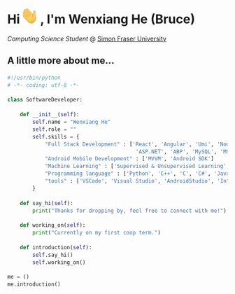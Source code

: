 # Hi <img src="handwaving.gif" alt="DEMO" width="40" height="40" />, I'm Wenxiang He (Bruce)

*Computing Science Student* @ [Simon Fraser University](https://www.sfu.ca/)

## A little more about me...

```python
#!/usr/bin/python
# -*- coding: utf-8 -*-

class SoftwareDeveloper:

    def __init__(self):
        self.name = "Wenxiang He"
        self.role = ""
        self.skills = {
            "Full Stack Development" : ['React', 'Angular', 'Umi', 'Node.js', 'Express', 'Bootstrap',
                                         'ASP.NET', 'ABP', 'MySQL', 'MS SQL Server', 'Postgres SQL', 'MongoDB']
            "Android Mobile Development" : ['MVVM', 'Android SDK']
            "Machine Learning" : ['Supervised & Unsupervised Learning', 'Optimization Algorithms']
            "Programming language" : ['Python', 'C++', 'C', 'C#', 'Java', 'JavaScript', 'HTML', 'CSS', 'SQL', 'Kotlin'],
            "tools" : ['VSCode', 'Visual Studio', 'AndroidStudio', 'Intellij IDEA', 'Git', 'Linux', 'Windows', 'Docker', 'GCP']
        }

    def say_hi(self):
        print("Thanks for dropping by, feel free to connect with me!")

    def working_on(self):
        print("Currently on my first coop term.")

    def introduction(self):
        self.say_hi()
        self.working_on()

me = ()
me.introduction()
